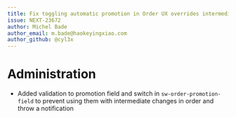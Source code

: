 ```yaml
---
title: Fix toggling automatic promotion in Order UX overrides intermediate changes
issue: NEXT-23672
author: Michel Bade
author_email: m.bade@haokeyingxiao.com
author_github: @cyl3x
---
```

# Administration
* Added validation to promotion field and switch in `sw-order-promotion-field` to prevent using them with intermediate changes in order and throw a notification

